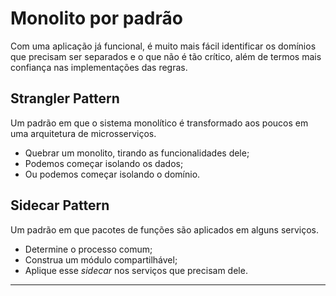 # Monolito por padrão

Com uma aplicação já funcional, é muito mais fácil identificar os domínios que precisam ser separados e o que não é tão crítico, além de termos mais confiança nas implementações das regras.

## Strangler Pattern

Um padrão em que o sistema monolítico é transformado aos poucos em uma arquitetura de microsserviços.

* Quebrar um monolito, tirando as funcionalidades dele;
* Podemos começar isolando os dados;
* Ou podemos começar isolando o domínio.

## Sidecar Pattern

Um padrão em que pacotes de funções são aplicados em alguns serviços.

* Determine o processo comum;
* Construa um módulo compartilhável;
* Aplique esse *sidecar* nos serviços que precisam dele.

---
